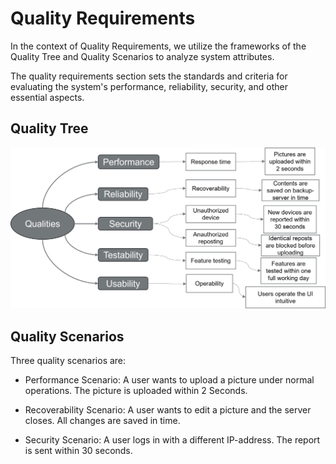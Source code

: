 # Quality Requirements

In the context of Quality Requirements, we utilize the frameworks of the Quality Tree and Quality Scenarios to analyze system attributes.

The quality requirements section sets the standards and criteria for evaluating the system's performance, reliability, security, and other essential aspects.

## Quality Tree

<div class="formalpara-title">



![alt text](images/Bild1.png)


## Quality Scenarios

<div class="formalpara-title">

Three quality scenarios are:

- Performance
    Scenario: A user wants to upload a picture under normal operations. The picture is uploaded within 2 Seconds.
  
- Recoverability
    Scenario: A user wants to edit a picture and the server closes. All changes are saved in time.

- Security
    Scenario: A user logs in with a different IP-address. The report is sent within 30 seconds.



<div style="page-break-after: always;"></div>
